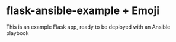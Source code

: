 # flask-ansible-example + Emoji
This is an example Flask app, ready to be deployed with an Ansible playbook
